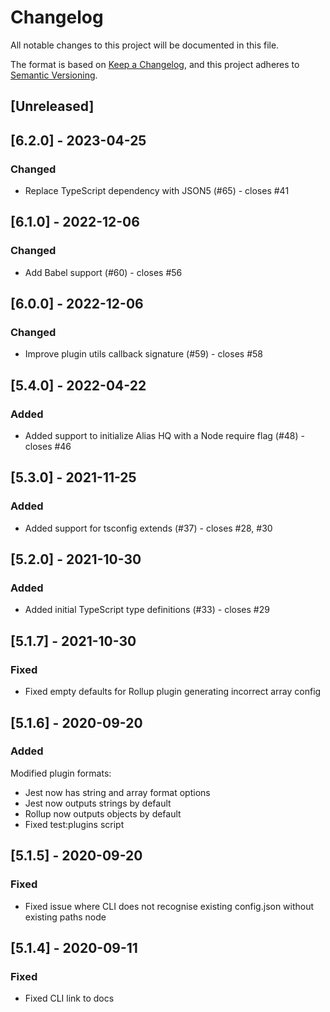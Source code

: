 # Changelog
All notable changes to this project will be documented in this file.

The format is based on [Keep a Changelog](https://keepachangelog.com/en/1.0.0/),
and this project adheres to [Semantic Versioning](https://semver.org/spec/v2.0.0.html).

## [Unreleased]

## [6.2.0] - 2023-04-25
### Changed
- Replace TypeScript dependency with JSON5 (#65) - closes #41

## [6.1.0] - 2022-12-06
### Changed
- Add Babel support (#60) - closes #56


## [6.0.0] - 2022-12-06
### Changed
- Improve plugin utils callback signature (#59) - closes #58

## [5.4.0] - 2022-04-22
### Added
- Added support to initialize Alias HQ with a Node require flag (#48) - closes #46

## [5.3.0] - 2021-11-25
### Added
- Added support for tsconfig extends (#37) - closes #28, #30

## [5.2.0] - 2021-10-30
### Added
- Added initial TypeScript type definitions (#33) - closes #29

## [5.1.7] - 2021-10-30
### Fixed
- Fixed empty defaults for Rollup plugin generating incorrect array config

## [5.1.6] - 2020-09-20
### Added
Modified plugin formats:

- Jest now has string and array format options
- Jest now outputs strings by default
- Rollup now outputs objects by default
- Fixed test:plugins script

## [5.1.5] - 2020-09-20
### Fixed
- Fixed issue where CLI does not recognise existing config.json without existing paths node


## [5.1.4] - 2020-09-11
### Fixed
- Fixed CLI link to docs
